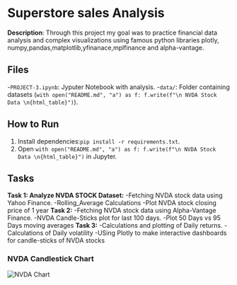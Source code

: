 # Superstore sales Analysis
**Description**: Through this project my goal was to practice financial data analysis and complex visualizations using famous python libraries plotly, numpy,pandas,matplotlib,yfinanace,mplfinance and alpha-vantage.

## Files
-`PROJECT-3.ipynb`: Jyputer Notebook with analysis.
-`data/`: Folder containing datasets (`with open("README.md", "a") as f:
    f.write(f"\n NVDA Stock Data \n{html_table}")`).

## How to Run
1. Install dependencies:`pip install -r requirements.txt`.
2. Open `with open("README.md", "a") as f:
    f.write(f"\n NVDA Stock Data \n{html_table}")` in Jupyter.

## Tasks
**Task 1: Analyze NVDA STOCK Dataset:**
-Fetching NVDA stock data using Yahoo Finance.
-Rolling_Average Calculations
-Plot NVDA stock closing price of 1 year
**Task 2:**
-Fetching NVDA stock data using Alpha-Vantage Finance.
-NVDA Candle-Sticks plot for last 100 days.
-Plot 50 Days vs 95 Days moving averages
**Task 3:**
-Calculations and plotting of Daily returns.
-Calculations of Daily volatility
-USing Plotly to make interactive dashboards for candle-sticks of NVDA stocks 

### NVDA Candlestick Chart
![NVDA Chart]('interactive_candlestick.html')
